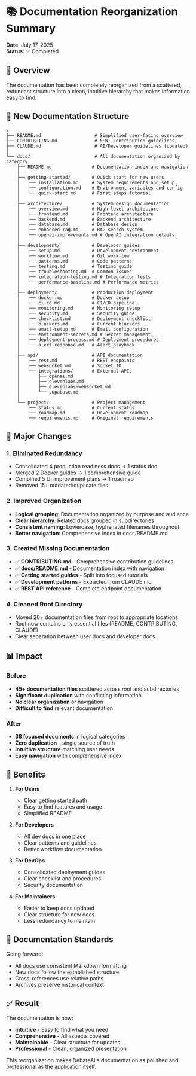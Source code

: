 # 📚 Documentation Reorganization Summary

**Date**: July 17, 2025  
**Status**: ✅ Completed

## 🎯 Overview

The documentation has been completely reorganized from a scattered, redundant structure into a clean, intuitive hierarchy that makes information easy to find.

## 📁 New Documentation Structure

```
/
├── README.md                    # Simplified user-facing overview
├── CONTRIBUTING.md              # NEW: Contribution guidelines
├── CLAUDE.md                    # AI/Developer guidelines (updated)
│
└── docs/                        # All documentation organized by category
    ├── README.md               # Documentation index and navigation
    │
    ├── getting-started/        # Quick start for new users
    │   ├── installation.md     # System requirements and setup
    │   ├── configuration.md    # Environment variables and config
    │   └── quick-start.md      # First steps tutorial
    │
    ├── architecture/           # System design documentation
    │   ├── overview.md         # High-level architecture
    │   ├── frontend.md         # Frontend architecture
    │   ├── backend.md          # Backend architecture
    │   ├── database.md         # Database design
    │   ├── enhanced-rag.md     # RAG search system
    │   └── openai-improvements.md # OpenAI integration details
    │
    ├── development/            # Developer guides
    │   ├── setup.md            # Development environment
    │   ├── workflow.md         # Git workflow
    │   ├── patterns.md         # Code patterns
    │   ├── testing.md          # Testing guide
    │   ├── troubleshooting.md  # Common issues
    │   ├── integration-testing.md # Integration tests
    │   └── performance-baseline.md # Performance metrics
    │
    ├── deployment/             # Production deployment
    │   ├── docker.md           # Docker setup
    │   ├── ci-cd.md            # CI/CD pipeline
    │   ├── monitoring.md       # Monitoring setup
    │   ├── security.md         # Security guide
    │   ├── checklist.md        # Deployment checklist
    │   ├── blockers.md         # Current blockers
    │   ├── email-setup.md      # Email configuration
    │   ├── environment-secrets.md # Secret management
    │   ├── deployment-process.md # Deployment procedures
    │   └── alert-response.md   # Alert playbook
    │
    ├── api/                    # API documentation
    │   ├── rest.md             # REST endpoints
    │   ├── websocket.md        # Socket.IO
    │   └── integrations/       # External APIs
    │       ├── openai.md
    │       ├── elevenlabs.md
    │       ├── elevenlabs-websocket.md
    │       └── supabase.md
    │
    └── project/                # Project management
        ├── status.md           # Current status
        ├── roadmap.md          # Development roadmap
        └── requirements.md     # Original requirements
```

## 🔄 Major Changes

### 1. **Eliminated Redundancy**
- Consolidated 4 production readiness docs → 1 status doc
- Merged 2 Docker guides → 1 comprehensive guide
- Combined 5 UI improvement plans → 1 roadmap
- Removed 15+ outdated/duplicate files

### 2. **Improved Organization**
- **Logical grouping**: Documentation organized by purpose and audience
- **Clear hierarchy**: Related docs grouped in subdirectories
- **Consistent naming**: Lowercase, hyphenated filenames throughout
- **Better navigation**: Comprehensive index in docs/README.md

### 3. **Created Missing Documentation**
- ✅ **CONTRIBUTING.md** - Comprehensive contribution guidelines
- ✅ **docs/README.md** - Documentation index with navigation
- ✅ **Getting started guides** - Split into focused tutorials
- ✅ **Development patterns** - Extracted from CLAUDE.md
- ✅ **REST API reference** - Complete endpoint documentation

### 4. **Cleaned Root Directory**
- Moved 20+ documentation files from root to appropriate locations
- Root now contains only essential files (README, CONTRIBUTING, CLAUDE)
- Clear separation between user docs and developer docs

## 📊 Impact

### Before
- **45+ documentation files** scattered across root and subdirectories
- **Significant duplication** with conflicting information
- **No clear organization** or navigation
- **Difficult to find** relevant documentation

### After
- **38 focused documents** in logical categories
- **Zero duplication** - single source of truth
- **Intuitive structure** matching user needs
- **Easy navigation** with comprehensive index

## 🚀 Benefits

1. **For Users**
   - Clear getting started path
   - Easy to find features and usage
   - Simplified README

2. **For Developers**
   - All dev docs in one place
   - Clear patterns and guidelines
   - Better workflow documentation

3. **For DevOps**
   - Consolidated deployment guides
   - Clear checklist and procedures
   - Security documentation

4. **For Maintainers**
   - Easier to keep docs updated
   - Clear structure for new docs
   - Less redundancy to maintain

## 📝 Documentation Standards

Going forward:
- All docs use consistent Markdown formatting
- New docs follow the established structure
- Cross-references use relative paths
- Archives preserve historical context

## ✅ Result

The documentation is now:
- **Intuitive** - Easy to find what you need
- **Comprehensive** - All aspects covered
- **Maintainable** - Clear structure for updates
- **Professional** - Clean, organized presentation

This reorganization makes DebateAI's documentation as polished and professional as the application itself.